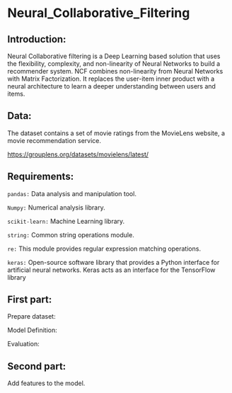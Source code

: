 # Neural_Collaborative_Filtering

## Introduction:

Neural Collaborative filtering is a Deep Learning based solution that uses the flexibility, complexity, and non-linearity of Neural Networks to build a recommender system.
NCF combines non-linearity from Neural Networks with Matrix Factorization. It replaces the user-item inner product with a neural architecture to learn a deeper understanding between users and items.

## Data:

The dataset contains a set of movie ratings from the MovieLens website, a movie recommendation service.

https://grouplens.org/datasets/movielens/latest/ 

## Requirements:

```pandas:``` Data analysis and manipulation tool.

```Numpy:``` Numerical analysis library.

```scikit-learn:``` Machine Learning library.

```string:``` Common string operations module.

```re:``` This module provides regular expression matching operations.

```keras:``` Open-source software library that provides a Python interface for artificial neural networks. Keras acts as an interface for the TensorFlow library

## First part:

Prepare dataset:

Model Definition:

Evaluation:

## Second part:

Add features to the model. 
